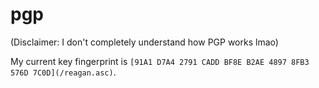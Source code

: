 # pgp

(Disclaimer: I don't completely understand how PGP works lmao)

My current key fingerprint is `[91A1 D7A4 2791 CADD BF8E B2AE 4897 8FB3 576D 7C0D](/reagan.asc)`.